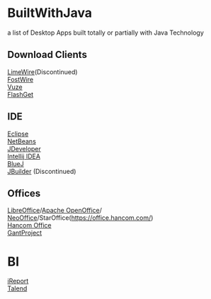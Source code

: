 # BuiltWithJava
a list of Desktop Apps built totally or partially with Java Technology

## Download Clients
[LimeWire](https://en.wikipedia.org/wiki/LimeWire)(Discontinued)    
[FostWire](https://www.frostwire.com/)    
[Vuze](http://www.vuze.com/)  
[FlashGet](http://www.flashget.com/index_en.html)

## IDE
[Eclipse](https://www.eclipse.org/downloads/)  
[NetBeans](https://netbeans.apache.org/)  
[JDeveloper](https://www.oracle.com/application-development/technologies/jdeveloper.html)    
[Intellij IDEA](https://www.jetbrains.com/idea/)  
[BlueJ](https://bluej.org/)  
[JBuilder](https://en.wikipedia.org/wiki/JBuilder) (Discontinued)  

## Offices
[LibreOffice](https://www.libreoffice.org/)/[Apache OpenOffice](https://www.openoffice.org/)/ [NeoOffice](https://www.neooffice.org/neojava/en/index.php)/StarOffice(https://office.hancom.com/)    
[Hancom Office](https://office.hancom.com/)  
[GantProject](https://www.ganttproject.biz/)

# BI
[iReport](https://en.wikipedia.org/wiki/JasperReports)  
[Talend](https://www.talend.com/products/talend-open-studio/)
